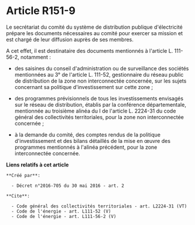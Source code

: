 # Article R151-9

Le secrétariat du comité du système de distribution publique d'électricité prépare les documents nécessaires au comité pour
exercer sa mission et est chargé de leur diffusion auprès de ses membres. 

A cet effet, il est destinataire des documents mentionnés à l'article L. 111-56-2, notamment :

- des saisines du conseil d'administration ou de surveillance des sociétés mentionnées au 3° de l'article L. 111-52,
gestionnaire du réseau public de distribution de la zone non interconnectée concernée, sur les sujets concernant sa politique
d'investissement sur cette zone ;

- des programmes prévisionnels de tous les investissements envisagés sur le réseau de distribution, établis par la conférence
départementale, mentionnée au troisième alinéa du I de l'article L. 2224-31 du code général des collectivités territoriales,
pour la zone non interconnectée concernée ;

- à la demande du comité, des comptes rendus de la politique d'investissement et des bilans détaillés de la mise en œuvre des
programmes mentionnés à l'alinéa précédent, pour la zone interconnectée concernée.

**Liens relatifs à cet article**

	**Créé par**:

	  - Décret n°2016-705 du 30 mai 2016 - art. 2

	**Cite**:

	  - Code général des collectivités territoriales - art. L2224-31 (VT)
	  - Code de l'énergie - art. L111-52 (V)
	  - Code de l'énergie - art. L111-56-2 (V)
